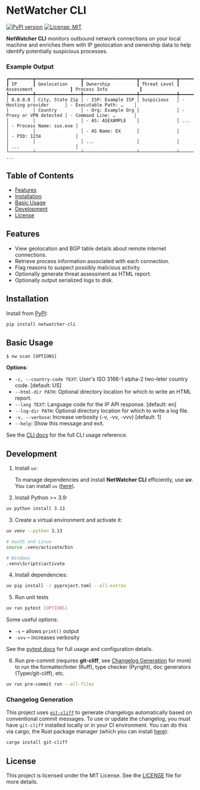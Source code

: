 # NetWatcher CLI

[![PyPI version](https://badge.fury.io/py/netwatcher-cli.svg)](https://pypi.org/project/netwatcher-cli/)
[![License: MIT](https://img.shields.io/badge/License-MIT-blue.svg)](https://github.com/pfischer1687/netwatcher-cli/blob/main/LICENSE)

**NetWatcher CLI** monitors outbound network connections on your local machine and enriches them with IP geolocation and
ownership data to help identify potentially suspicious processes.

### Example Output

```text
┏━━━━━━━━━┳━━━━━━━━━━━━━━━━━┳━━━━━━━━━━━━━━━━━━━━┳━━━━━━━━━━━━━━┳━━━━━━━━━━━━━━━━━━━━━━━━━┳━━━━━━━━━━━━━━━━━━━━━━━━━┓
┃ IP      ┃ Geolocation     ┃ Ownership          ┃ Threat Level ┃ Assessment              ┃ Process Info            ┃
┡━━━━━━━━━╇━━━━━━━━━━━━━━━━━╇━━━━━━━━━━━━━━━━━━━━╇━━━━━━━━━━━━━━╇━━━━━━━━━━━━━━━━━━━━━━━━━╇━━━━━━━━━━━━━━━━━━━━━━━━━┩
│ 8.8.8.8 │ City, State Zip │ - ISP: Example ISP │ Suspicious   │ - Hosting provider      │ - Executable Path: …    │
│         │ Country         │ - Org: Example Org │              │ - Proxy or VPN detected │ - Command Line: …       │
│         │                 │ - AS: ASEXAMPLE    │              │ ...                     │ - Process Name: sus.exe │
│         │                 │ - AS Name: EX      │              │                         │ - PID: 1234             │
│         │                 │ ...                │              │                         │ ...                     │
└─────────┴─────────────────┴────────────────────┴──────────────┴─────────────────────────┴─────────────────────────┘
...
```

## Table of Contents

- [Features](#features)
- [Installation](#installation)
- [Basic Usage](#usage)
- [Development](#development)
- [License](#license)

## Features

- View geolocation and BGP table details about remote internet connections.
- Retrieve process information associated with each connection.
- Flag reasons to suspect possibly malicious activity.
- Optionally generate threat assessment as HTML report.
- Optionally output serialized logs to disk.

## Installation

Install from [PyPI](https://pypi.org/project/netwatcher-cli):

```bash
pip install netwatcher-cli
```

## Basic Usage

```console
$ nw scan [OPTIONS]
```

**Options**:

- `-c, --country-code TEXT`: User&#x27;s ISO 3166-1 alpha-2 two-leter country code. [default: US]
- `--html-dir PATH`: Optional directory location for which to write an HTML report.
- `--lang TEXT`: Language code for the IP API response. [default: en]
- `--log-dir PATH`: Optional directory location for which to write a log file.
- `-v, --verbose`: Increase verbosity (-v, -vv, -vvv) [default: 1]
- `--help`: Show this message and exit.

See the [CLI docs](https://github.com/pfischer1687/netwatcher-cli/blob/main/docs/cli.md) for the full CLI usage
reference.

## Development

1. Install `uv`:

   To manage dependencies and install **NetWatcher CLI** efficiently, use **uv**. You can install `uv`
   ([here](https://docs.astral.sh/uv/getting-started/installation/)).

2. Install Python >= 3.9:

```bash
uv python install 3.13
```

3. Create a virtual environment and activate it:

```bash
uv venv --python 3.13

# macOS and Linux
source .venv/activate/bin

# Windows
.venv\Scripts\activate
```

4. Install dependencies:

```bash
uv pip install -r pyproject.toml --all-extras
```

5. Run unit tests

```bash
uv run pytest [OPTIONS]
```

Some useful options:

- `-s` – allows `print()` output
- `-vvv` – increases verbosity

See the [pytest docs](https://docs.pytest.org/en/stable/) for full usage and configuration details.

6. Run pre-commit (requires **git-cliff**, see [Changelog Generation](#changelog-generation) for more) to run the
   formatter/linter (Ruff), type checker (Pyright), doc generators (Typer/git-cliff), etc.

```bash
uv run pre-commit run --all-files
```

### Changelog Generation

This project uses [`git-cliff`](https://git-cliff.org/docs/) to generate changelogs automatically based on conventional
commit messages. To use or update the changelog, you must have `git-cliff` installed locally or in your CI environment.
You can do this via cargo, the Rust package manager (which you can install
[here](https://www.rust-lang.org/tools/install)):

```bash
cargo install git-cliff
```

## License

This project is licensed under the MIT License. See the
[LICENSE](https://github.com/pfischer1687/netwatcher-cli/blob/main/LICENSE) file for more details.
